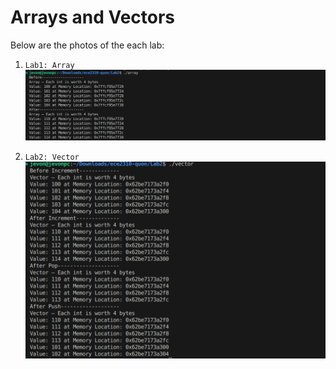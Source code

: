 # Arrays and Vectors

Below are the photos of the each lab:

1. `Lab1: Array`
![Lab result](images/image.png)

2. `Lab2: Vector`
![Lab result](images/image2.png)
